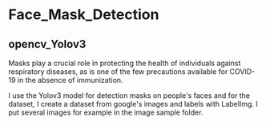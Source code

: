# Face_Mask_Detection
## opencv_Yolov3

Masks play a crucial role in protecting the health of individuals against respiratory diseases, as is one of the few precautions available for COVID-19 in the absence of immunization.

I use the Yolov3  model for detection masks on people's faces and  for the dataset, I create a dataset from google's images and labels with LabelImg.
I put several images for example in the image sample folder.
